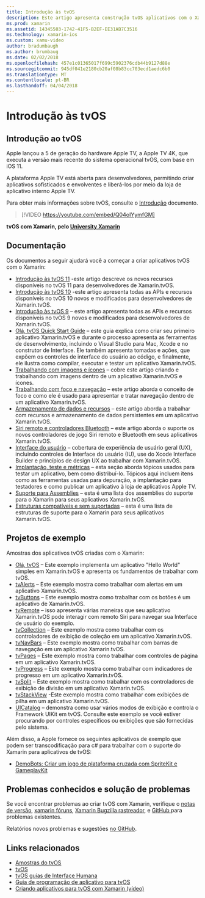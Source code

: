 ```yaml
---
title: Introdução às tvOS
description: Este artigo apresenta construção tvOS aplicativos com o Xamarin.
ms.prod: xamarin
ms.assetid: 14345503-1742-41F5-B2EF-EE31AB7C3516
ms.technology: xamarin-ios
ms.custom: xamu-video
author: bradumbaugh
ms.author: brumbaug
ms.date: 02/02/2018
ms.openlocfilehash: 457e1c01365017f699c5902376cdb44b9127d88e
ms.sourcegitcommit: 945df041e2180cb20af08b83cc703ecd1aedc6b0
ms.translationtype: MT
ms.contentlocale: pt-BR
ms.lasthandoff: 04/04/2018
---
```

# <a name="introduction-to-tvos"></a>Introdução às tvOS

## <a name="introducing-tvos"></a>Introdução ao tvOS

Apple lançou a 5 de geração do hardware Apple TV, a Apple TV 4K, que executa a versão mais recente do sistema operacional tvOS, com base em iOS 11.

A plataforma Apple TV está aberta para desenvolvedores, permitindo criar aplicativos sofisticados e envolventes e liberá-los por meio da loja de aplicativo interno Apple TV.

Para obter mais informações sobre tvOS, consulte o [Introdução](~/ios/tvos/get-started/index.md) documento.

> [!VIDEO https://youtube.com/embed/Q04oIYymfGM]

**tvOS com Xamarin, pelo [University Xamarin](https://university.xamarin.com/)**

## <a name="documentation"></a>Documentação

Os documentos a seguir ajudará você a começar a criar aplicativos tvOS com o Xamarin:

- [Introdução às tvOS 11](~/ios/tvos/platform/introduction-to-tvos11.md) -este artigo descreve os novos recursos disponíveis no tvOS 11 para desenvolvedores de Xamarin.tvOS.
- [Introdução às tvOS 10](~/ios/tvos/platform/introduction-to-tvos10/index.md) -este artigo apresenta todas as APIs e recursos disponíveis no tvOS 10 novos e modificados para desenvolvedores de Xamarin.tvOS.
- [Introdução às tvOS 9](~/ios/tvos/platform/tvos9.md) – este artigo apresenta todas as APIs e recursos disponíveis no tvOS 9 novos e modificados para desenvolvedores de Xamarin.tvOS. 
- [Olá, tvOS Quick Start Guide](~/ios/tvos/get-started/hello-tvos.md) – este guia explica como criar seu primeiro aplicativo Xamarin.tvOS e durante o processo apresenta as ferramentas de desenvolvimento, incluindo o Visual Studio para Mac, Xcode e no construtor de Interface. Ele também apresenta tomadas e ações, que expõem os controles de interface do usuário ao código, e finalmente, ele ilustra como compilar, executar e testar um aplicativo Xamarin.tvOS.
- [Trabalhando com imagens e ícones](~/ios/tvos/app-fundamentals/icons-images.md) – cobre este artigo criando e trabalhando com imagens dentro de um aplicativo Xamarin.tvOS e ícones.
- [Trabalhando com foco e navegação](~/ios/tvos/app-fundamentals/navigation-focus.md) – este artigo aborda o conceito de foco e como ele é usado para apresentar e tratar navegação dentro de um aplicativo Xamarin.tvOS.
- [Armazenamento de dados e recursos](~/ios/tvos/app-fundamentals/resources-data-storage.md) – este artigo aborda a trabalhar com recursos e armazenamento de dados persistentes em um aplicativo Xamarin.tvOS.
- [Siri remoto e controladores Bluetooth](~/ios/tvos/platform/remote-bluetooth.md) – este artigo aborda o suporte os novos controladores de jogo Siri remoto e Bluetooth em seus aplicativos Xamarin.tvOS.
- [Interface do usuário](~/ios/tvos/user-interface/index.md) – cobertura de experiência de usuário geral (UX), incluindo controles de Interface do usuário (IU), use do Xcode Interface Builder e princípios de design UX ao trabalhar com Xamarin.tvOS.
- [Implantação, teste e métricas](~/ios/tvos/deploy-test/index.md) – esta seção aborda tópicos usados para testar um aplicativo, bem como distribuí-lo. Tópicos aqui incluem itens como as ferramentas usadas para depuração, a implantação para testadores e como publicar um aplicativo à loja de aplicativos Apple TV.
- [Suporte para Assemblies](~/ios/tvos/internals/assemblies.md) – esta é uma lista dos assemblies do suporte para o Xamarin para seus aplicativos Xamarin.tvOS.
- [Estruturas compatíveis e sem suportadas](~/ios/tvos/internals/frameworks.md) – esta é uma lista de estruturas de suporte para o Xamarin para seus aplicativos Xamarin.tvOS.

## <a name="sample-projects"></a>Projetos de exemplo

Amostras dos aplicativos tvOS criadas com o Xamarin:

- [Olá, tvOS](https://developer.xamarin.com/samples/monotouch/tvos/Hello-tvOS/) – Este exemplo implementa um aplicativo "Hello World" simples em Xamarin.tvOS e apresenta os fundamentos de trabalhar com tvOS.
- [tvAlerts](https://developer.xamarin.com/samples/monotouch/tvos/tvAlerts/) – Este exemplo mostra como trabalhar com alertas em um aplicativo Xamarin.tvOS.
- [tvButtons](https://developer.xamarin.com/samples/monotouch/tvos/tvButtons/) – Este exemplo mostra como trabalhar com os botões é um aplicativo de Xamarin.tvOS.
- [tvRemote](https://developer.xamarin.com/samples/monotouch/tvos/tvRemote/) – isso apresenta várias maneiras que seu aplicativo Xamarin.tvOS pode interagir com remoto Siri para navegar sua Interface de usuário do exemplo.
- [tvCollection](https://developer.xamarin.com/samples/monotouch/tvos/tvCollection/) – Este exemplo mostra como trabalhar com os controladores de exibição de coleção em um aplicativo Xamarin.tvOS.
- [tvNavBars](https://developer.xamarin.com/samples/monotouch/tvos/tvNavBars/) – Este exemplo mostra como trabalhar com barras de navegação em um aplicativo Xamarin.tvOS.
- [tvPages](https://developer.xamarin.com/samples/monotouch/tvos/tvPages/) – Este exemplo mostra como trabalhar com controles de página em um aplicativo Xamarin.tvOS.
- [tvProgress](https://developer.xamarin.com/samples/monotouch/tvos/tvProgress/) – Este exemplo mostra como trabalhar com indicadores de progresso em um aplicativo Xamarin.tvOS.
- [tvSplit](https://developer.xamarin.com/samples/monotouch/tvos/tvSplit/) – Este exemplo mostra como trabalhar com os controladores de exibição de divisão em um aplicativo Xamarin.tvOS.
- [tvStackView](https://developer.xamarin.com/samples/monotouch/tvos/tvStackView/) -Este exemplo mostra como trabalhar com exibições de pilha em um aplicativo Xamarin.tvOS.
- [UICatalog](https://developer.xamarin.com/samples/monotouch/tvos/UICatalog/) – demonstra como usar vários modos de exibição e controla o Framework UIKit em tvOS. Consulte este exemplo se você estiver procurando por controles específicos ou exibições que são fornecidas pelo sistema.

Além disso, a Apple fornece os seguintes aplicativos de exemplo que podem ser transcodificação para c# para trabalhar com o suporte do Xamarin para aplicativos de tvOS:

- [DemoBots: Criar um jogo de plataforma cruzada com SpriteKit e GameplayKit](https://developer.apple.com/library/prerelease/tvos/samplecode/DemoBots/)

## <a name="known-issues-and-troubleshooting"></a>Problemas conhecidos e solução de problemas

Se você encontrar problemas ao criar tvOS com Xamarin, verifique o [notas de versão](http://releases.xamarin.com/), [xamarin fóruns](https://forums.xamarin.com/categories/ios), [Xamarin Bugzilla rastreador](https://bugzilla.xamarin.com/query.cgi?product=iOS), e [GitHub ](https://github.com/xamarin/xamarin-macios/issues) para problemas existentes. 

Relatórios novos problemas e sugestões [no GitHub](https://github.com/xamarin/xamarin-macios/issues). 


## <a name="related-links"></a>Links relacionados

- [Amostras do tvOS](https://developer.xamarin.com/samples/tvos/all/)
- [tvOS](https://developer.apple.com/tvos/)
- [tvOS guias de Interface Humana](https://developer.apple.com/tvos/human-interface-guidelines/)
- [Guia de programação de aplicativo para tvOS](https://developer.apple.com/library/prerelease/tvos/documentation/General/Conceptual/AppleTV_PG/)
- [Criando aplicativos para tvOS com Xamarin (vídeo)](https://university.xamarin.com/lightninglectures/tvos-with-xamarin)
